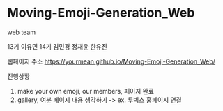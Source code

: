 # Moving-Emoji-Generation_Web
web team

13기 이유민
14기 김민경 정재윤 한유진

웹페이지 주소 https://yourmean.github.io/Moving-Emoji-Generation_Web/

진행상황 <br>
1. make your own emoji, our members, 페이지 완료 <br>
2. gallery, 여분 페이지 내용 생각하기 -> ex. 투빅스 홈페이지 연결
